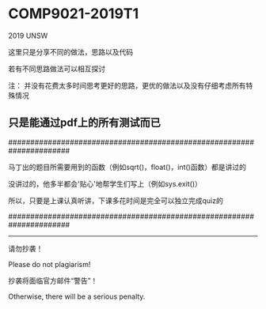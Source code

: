 # COMP9021-2019T1
2019 UNSW

这里只是分享不同的做法，思路以及代码

若有不同思路做法可以相互探讨

注：
并没有花费太多时间思考更好的思路，更优的做法以及没有仔细考虑所有特殊情况

只是能通过pdf上的所有测试而已
---------------------------

######################################################################

马丁出的题目所需要用到的函数（例如sqrt()，float()，int()函数）都是讲过的

没讲过的，他多半都会'贴心'地帮学生们写上（例如sys.exit()）

所以，只要是上课认真听讲，下课多花时间是完全可以独立完成quiz的

######################################################################

---------------------------
请勿抄袭！

Please do not plagiarism!

抄袭将面临官方邮件“警告”！

Otherwise, there will be a serious penalty. 
